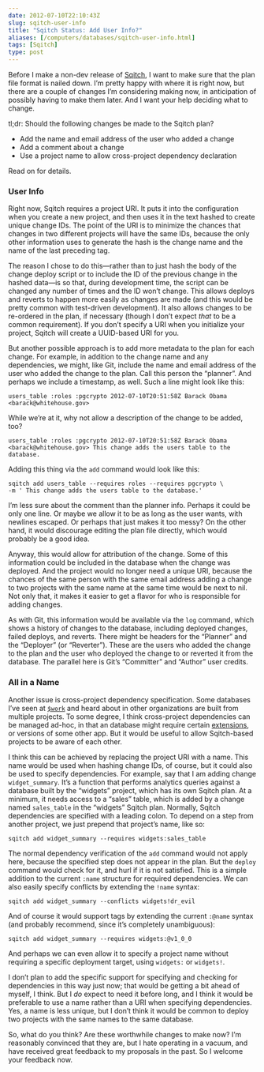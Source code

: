 ```yaml
--- 
date: 2012-07-10T22:10:43Z
slug: sqitch-user-info
title: "Sqitch Status: Add User Info?"
aliases: [/computers/databases/sqitch-user-info.html]
tags: [Sqitch]
type: post
---
```


Before I make a non-dev release of [Sqitch], I want to make sure that the plan
file format is nailed down. I’m pretty happy with where it is right now, but
there are a couple of changes I’m considering making now, in anticipation of
possibly having to make them later. And I want your help deciding what to
change.

tl;dr: Should the following changes be made to the Sqitch plan?

-   Add the name and email address of the user who added a change
-   Add a comment about a change
-   Use a project name to allow cross-project dependency declaration

Read on for details.

### User Info

Right now, Sqitch requires a project URI. It puts it into the configuration when
you create a new project, and then uses it in the text hashed to create unique
change IDs. The point of the URI is to minimize the chances that changes in two
different projects will have the same IDs, because the only other information
uses to generate the hash is the change name and the name of the last preceding
tag.

The reason I chose to do this—rather than to just hash the body of the change
deploy script or to include the ID of the previous change in the hashed data—is
so that, during development time, the script can be changed any number of times
and the ID won’t change. This allows deploys and reverts to happen more easily
as changes are made (and this would be pretty common with test-driven
development). It also allows changes to be re-ordered in the plan, if necessary
(though I don’t expect *that* to be a common requirement). If you don’t specify
a URI when you initialize your project, Sqitch will create a UUID-based URI for
you.

But another possible approach is to add more metadata to the plan for each
change. For example, in addition to the change name and any dependencies, we
might, like Git, include the name and email address of the user who added the
change to the plan. Call this person the “planner”. And perhaps we include a
timestamp, as well. Such a line might look like this:

    users_table :roles :pgcrypto 2012-07-10T20:51:58Z Barack Obama <barack@whitehouse.gov>

While we’re at it, why not allow a description of the change to be added, too?

    users_table :roles :pgcrypto 2012-07-10T20:51:58Z Barack Obama <barack@whitehouse.gov> This change adds the users table to the database.

Adding this thing via the `add` command would look like this:

    sqitch add users_table --requires roles --requires pgcrypto \
    -m ' This change adds the users table to the database.'

I’m less sure about the comment than the planner info. Perhaps it could be only
one line. Or maybe we allow it to be as long as the user wants, with newlines
escaped. Or perhaps that just makes it too messy? On the other hand, it would
discourage editing the plan file directly, which would probably be a good idea.

Anyway, this would allow for attribution of the change. Some of this information
could be included in the database when the change was deployed. And the project
would no longer need a unique URI, because the chances of the same person with
the same email address adding a change to two projects with the same name at the
same time would be next to nil. Not only that, it makes it easier to get a
flavor for who is responsible for adding changes.

As with Git, this information would be available via the `log` command, which
shows a history of changes to the database, including deployed changes, failed
deploys, and reverts. There might be headers for the “Planner” and the
“Deployer” (or “Reverter”). These are the users who added the change to the plan
and the user who deployed the change to or reverted it from the database. The
parallel here is Git’s “Committer” and “Author” user credits.

### All in a Name

Another issue is cross-project dependency specification. Some databases I’ve
seen at [`$work`] and heard about in other organizations are built from multiple
projects. To some degree, I think cross-project dependencies can be managed
ad-hoc, in that an database might require certain [extensions], or versions of
some other app. But it would be useful to allow Sqitch-based projects to be
aware of each other.

I think this can be achieved by replacing the project URI with a name. This name
would be used when hashing change IDs, of course, but it could also be used to
specify dependencies. For example, say that I am adding change `widget_summary`.
It’s a function that performs analytics queries against a database built by the
“widgets” project, which has its own Sqitch plan. At a minimum, it needs access
to a “sales” table, which is added by a change named `sales_table` in the
“widgets” Sqitch plan. Normally, Sqitch dependencies are specified with a
leading colon. To depend on a step from another project, we just prepend that
project’s name, like so:

    sqitch add widget_summary --requires widgets:sales_table

The normal dependency verification of the `add` command would not apply here,
because the specified step does not appear in the plan. But the `deploy` command
would check for it, and hurl if it is not satisfied. This is a simple addition
to the current `:name` structure for required dependencies. We can also easily
specify conflicts by extending the `!name` syntax:

    sqitch add widget_summary --conflicts widgets!dr_evil

And of course it would support tags by extending the current `:@name` syntax
(and probably recommend, since it’s completely unambiguous):

    sqitch add widget_summary --requires widgets:@v1_0_0

And perhaps we can even allow it to specify a project name without requiring a
specific deployment target, using `widgets:` or `widgets!`.

I don’t plan to add the specific support for specifying and checking for
dependencies in this way just now; that would be getting a bit ahead of myself,
I think. But I *do* expect to need it before long, and I think it would be
preferable to use a name rather than a URI when specifying dependencies. Yes, a
name is less unique, but I don’t think it would be common to deploy two projects
with the same names to the same database.

So, what do you think? Are these worthwhile changes to make now? I’m reasonably
convinced that they are, but I hate operating in a vacuum, and have received
great feedback to my proposals in the past. So I welcome your feedback now.

  [Sqitch]: https://sqitch.org/
  [`$work`]: http://iovation.com/
  [extensions]: https://www.postgresql.org/docs/9.1/static/extend-extensions.html
